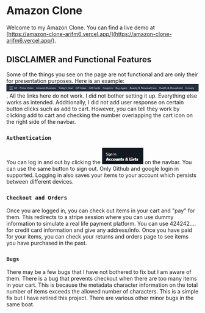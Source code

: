# Amazon Clone

Welcome to my Amazon Clone. You can find a live demo at [https://amazon-clone-arifm6.vercel.app/](https://amazon-clone-arifm6.vercel.app/).

## DISCLAIMER and Functional Features

Some of the things you see on the page are not functional and are only their for presentation purposes. Here is an example: ![Non-functional features](/public/non-functional-links.png). All the links here do not work. I did not bother setting it up. Everything else works as intended. Additionally, I did not add user response on certain button clicks such as add to cart. However, you can tell they work by clicking add to cart and checking the number overlapping the cart icon on the right side of the navbar.

### `Authentication`

You can log in and out by clicking the ![Alt text](/public/sign-in-button.png) on the navbar. You can use the same button to sign out. Only Github and google login in supported. Logging in also saves your items to your account which persists between different devices.

### `Checkout and Orders`

Once you are logged in, you can check out items in your cart and "pay" for them. This redirects to a stripe session where you can use dummy information to simulate a real life payment platform. You can use 424242.... for credit card information and give any address/info. Once you have paid for your items, you can check your returns and orders page to see items you have purchased in the past.

### `Bugs`

There may be a few bugs that I have not bothered to fix but I am aware of them. There is a bug that prevents checkout when there are too many items in your cart. This is because the metadata character information on the total number of items exceeds the allowed number of characters. This is a simple fix but I have retired this project. There are various other minor bugs in the same boat.
